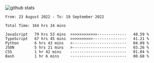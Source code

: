 
![github stats](https://github-readme-stats.vercel.app/api?username=realmahd1&show_icons=true&theme=codeSTACKr&hide_rank=true&count_private=true)

<!--START_SECTION:waka-->

```text
From: 23 August 2022 - To: 19 September 2022

Total Time: 164 hrs 24 mins

JavaScript   79 hrs 53 mins  >>>>>>>>>>>>-------------   48.59 %
TypeScript   67 hrs 45 mins  >>>>>>>>>>---------------   41.21 %
Python       6 hrs 43 mins   >------------------------   04.09 %
JSON         5 hrs 21 mins   >------------------------   03.26 %
CSS          1 hr 42 mins    -------------------------   01.04 %
Bash         1 hr 6 mins     -------------------------   00.68 %
```

<!--END_SECTION:waka-->
